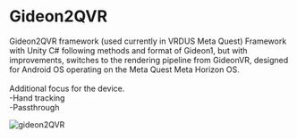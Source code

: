 # Gideon2QVR
Gideon2QVR framework (used currently in VRDUS Meta Quest) Framework with Unity C# following methods and format of Gideon1, but with improvements, switches to the rendering pipeline from GideonVR, designed for Android OS operating on the Meta Quest Meta Horizon OS.
<br><br>
Additional focus for the device.<br>
-Hand tracking<br>
-Passthrough

![gideon2QVR](https://github.com/AlienCyberCoat/Gideon2-QVR/assets/77039180/24f975b2-2bad-4e52-b717-68bf4cec2d44)
